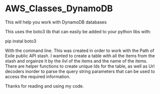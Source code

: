 # AWS_Classes_DynamoDB
This will help you work with DynamoDB databases

This uses the boto3 lib that can easily be added to your python libs with:

pip instal boto3

With the command line. This was created in order to work with the Path of Exile public API stash. 
I wanted to create a table with all the items from the stash and orgainze it by the ilvl of the 
items and the name of the items. There are helper functions to create unique Ids for the table,
as well as Url decoders inorder to parse the query string parameters that can be used to access
the required information.

Thanks for reading and using my code.
